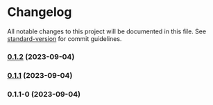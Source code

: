 # Changelog

All notable changes to this project will be documented in this file. See [standard-version](https://github.com/conventional-changelog/standard-version) for commit guidelines.

### [0.1.2](https://github.com/EvgenyiFedotov/restarfall/compare/v0.1.1...v0.1.2) (2023-09-04)

### [0.1.1](https://github.com/EvgenyiFedotov/restarfall/compare/v0.1.1-0...v0.1.1) (2023-09-04)

### 0.1.1-0 (2023-09-04)

